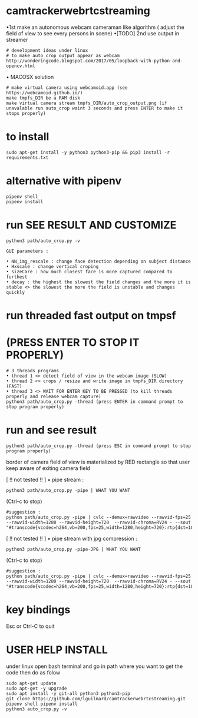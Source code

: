 # camtrackerwebrtcstreaming
•1st make an autonomous webcam cameraman like algorithm ( adjust the field of view to see every persons in scene)
•[TODO] 2nd use output in streamer

    # development ideas under linux
    # to make auto_crop output appear as webcam
    http://wonderingcode.blogspot.com/2017/05/loopback-with-python-and-opencv.html
    

• MACOSX solution 

    # make virtual camera using webcamoid.app (see https://webcamoid.github.io/)
    make tmpfs_DIR be a RAM disk
    make virtual camera stream tmpfs_DIR/auto_crop_output.png (if unavalable run auto_crop waint 3 seconds and press ENTER to make it stops properly)

# to install
    sudo apt-get install -y python3 python3-pip && pip3 install -r requirements.txt
# alternative with pipenv
    pipenv shell
    pipenv install


# run SEE RESULT AND CUSTOMIZE 
    python3 path/auto_crop.py -v

    GUI parameters :
        
    • NN_img_rescale : change face detection depending on subject distance
    • Hxscale : change vertical croping
    • sizeCare : how much closest face is more captured compared to furthest 
    • decay : the highest the slowest the field changes and the more it is stable <> the slowest the more the field is unstable and changes quickly 

# run threaded fast output on tmpsf 
# (PRESS ENTER TO STOP IT PROPERLY)

    # 3 threads programs 
    • thread 1 <> detect field of view in the webcam image (SLOW)
    • thread 2 <> crops / resize and write image in tmpfs_DIR directory (FAST)
    • thread 3 <> WAIT FOR ENTER KEY TO BE PRESSED (to kill threads properly and release webcam capture)
    python3 path/auto_crop.py -thread (press ENTER in command prompt to stop program properly)
# run and see result

    python3 path/auto_crop.py -thread (press ESC in command prompt to stop program properly)

border of camera field of view is materialized by RED rectangle so that user keep aware of exiting camera field

[ !! not tested !! ] • pipe stream : 

    python3 path/auto_crop.py -pipe | WHAT YOU WANT 

(Ctrl-c to stop) 

    #suggestion : 
    python path/auto_crop.py -pipe | cvlc --demux=rawvideo --rawvid-fps=25 --rawvid-width=1280 --rawvid-height=720  --rawvid-chroma=RV24 - --sout "#transcode{vcodec=h264,vb=200,fps=25,width=1280,height=720}:rtp{dst=10.10.10.10,port=8081,sdp=rtsp://10.10.10.10:8081/test.sdp}"

[ !! not tested !! ] • pipe stream with jpg compression : 

    python3 path/auto_crop.py -pipe-JPG | WHAT YOU WANT 

(Ctrl-c to stop) 

    #suggestion : 
    python path/auto_crop.py -pipe | cvlc --demux=rawvideo --rawvid-fps=25 --rawvid-width=1280 --rawvid-height=720  --rawvid-chroma=RV24 - --sout "#transcode{vcodec=h264,vb=200,fps=25,width=1280,height=720}:rtp{dst=10.10.10.10,port=8081,sdp=rtsp://10.10.10.10:8081/test.sdp}"


# key bindings
Esc or Ctrl-C to quit

# USER HELP INSTALL

under linux open bash terminal and go in path where you want to get the code then do as folow

    sudo apt-get update
    sudo apt-get -y upgrade
    sudo apt install -y git-all python3 python3-pip
    git clone https://github.com/lguilmard/camtrackerwebrtcstreaming.git
    pipenv shell pipenv install
    python3 auto_crop.py -v


